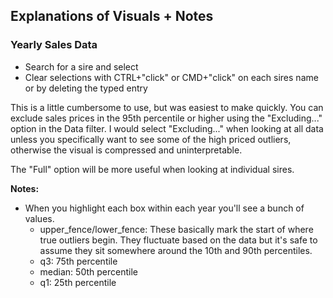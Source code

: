 ## Explanations of Visuals + Notes
### Yearly Sales Data
- Search for a sire and select
- Clear selections with CTRL+"click" or CMD+"click" on each sires name or by deleting the typed entry

This is a little cumbersome to use, but was easiest to make quickly. You can exclude sales prices in the 95th percentile or higher using the "Excluding..." option in the Data filter. I would select "Excluding..." when looking at all data unless you specifically want to see some of the high priced outliers, otherwise the visual is compressed and uninterpretable.

The "Full" option will be more useful when looking at individual sires. 

**Notes:**
- When you highlight each box within each year you'll see a bunch of values.
    - upper_fence/lower_fence: These basically mark the start of where true outliers begin. They fluctuate based on the data but it's safe to assume they sit somewhere around the 10th and 90th percentiles.
    - q3: 75th percentile
    - median: 50th percentile
    - q1: 25th percentile
